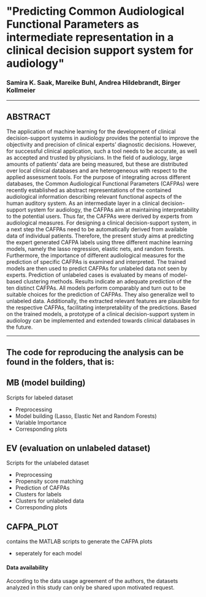 # "Predicting Common Audiological Functional Parameters as intermediate representation in a clinical decision support system for audiology"

### Samira K. Saak, Mareike Buhl, Andrea Hildebrandt, Birger Kollmeier
---------------------------------------------------------------------------------------------

## ABSTRACT
The application of machine learning for the development of clinical decision-support systems in audiology provides the potential to improve the objectivity and precision of clinical experts’ diagnostic decisions. However, for successful clinical application, such a tool needs to be accurate, as well as accepted and trusted by physicians. In the field of audiology, large amounts of patients’ data are being measured, but these are distributed over local clinical databases and are heterogeneous with respect to the applied assessment tools. For the purpose of integrating across different databases, the Common Audiological Functional Parameters (CAFPAs) were recently established as abstract representations of the contained audiological information describing relevant functional aspects of the human auditory system. As an intermediate layer in a clinical decision-support system for audiology, the CAFPAs aim at maintaining interpretability to the potential users. Thus far, the CAFPAs were derived by experts from audiological measures. For designing a clinical decision-support system, in a next step the CAFPAs need to be automatically derived from available data of individual patients. Therefore, the present study aims at predicting the expert generated CAFPA labels using three different machine learning models, namely the lasso regression, elastic nets, and random forests. Furthermore, the importance of different audiological measures for the prediction of specific CAFPAs is examined and interpreted. The trained models are then used to predict CAFPAs for unlabeled data not seen by experts. Prediction of unlabeled cases is evaluated by means of model-based clustering methods. Results indicate an adequate prediction of the ten distinct CAFPAs. All models perform comparably and turn out to be suitable choices for the prediction of CAFPAs. They also generalize well to unlabeled data. Additionally, the extracted relevant features are plausible for the respective CAFPAs, facilitating interpretability of the predictions. Based on the trained models, a prototype of a clinical decision-support system in audiology can be implemented and extended towards clinical databases in the future. 


----------------------------------------------------------------------------------------------
## The code for reproducing the analysis can be found in the folders, that is:  

## MB (model building)
Scripts for labeled dataset 
- Preprocessing
- Model building (Lasso, Elastic Net and Random Forests)
- Variable Importance
- Corresponding plots 

## EV (evaluation on unlabeled dataset)
Scripts for the unlabeled dataset 
- Preprocessing 
- Propensity score matching
- Prediction of CAFPAs
- Clusters for labels 
- Clusters for unlabeled data 
- Corresponding plots 

## CAFPA_PLOT 
contains the MATLAB scripts to generate the CAFPA plots 
- seperately for each model

#### Data availability
According to the data usage agreement of the authors, the datasets analyzed in this study can only be shared upon motivated request.
